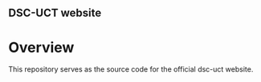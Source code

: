 ## DSC-UCT website
# Overview

This repository serves as the source code for the official dsc-uct website. 

